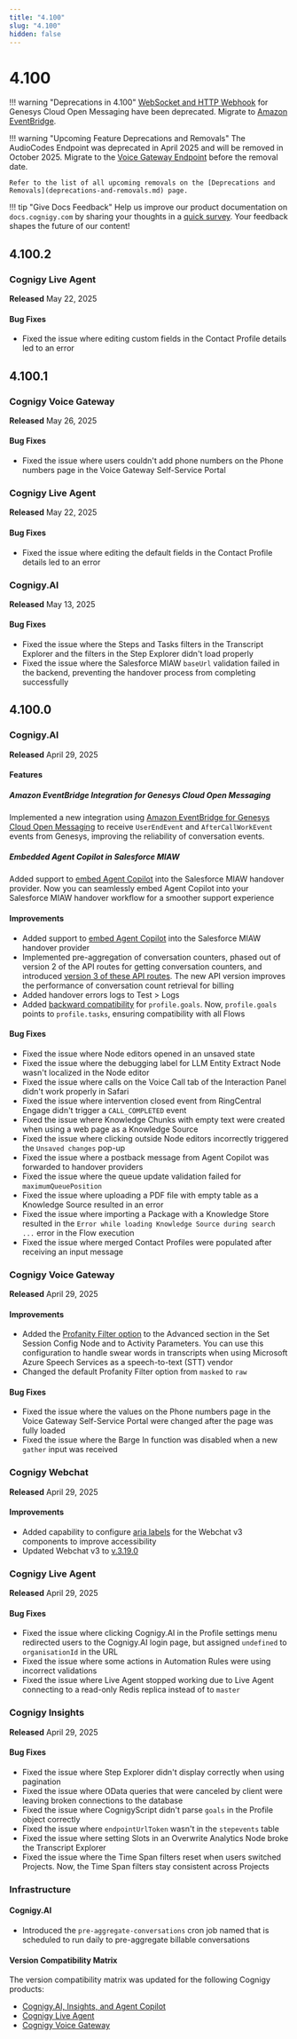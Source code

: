 ```yaml
---
title: "4.100"
slug: "4.100"
hidden: false
---
```


# 4.100

!!! warning "Deprecations in 4.100"
    [WebSocket and HTTP Webhook](../ai/escalate/handover-reference/genesys-cloud-open-messaging.md#prerequisites) for Genesys Cloud Open Messaging have been deprecated. Migrate to [Amazon EventBridge](../ai/escalate/handover-reference/genesys-cloud-open-messaging-with-amazon-eventbridge.md).

!!! warning "Upcoming Feature Deprecations and Removals"
    The AudioCodes Endpoint was deprecated in April 2025 and will be removed in October 2025. Migrate to the [Voice Gateway Endpoint](../ai/deploy/endpoint-reference/voice-gateway.md) before the removal date.

    Refer to the list of all upcoming removals on the [Deprecations and Removals](deprecations-and-removals.md) page.

!!! tip "Give Docs Feedback"
    Help us improve our product documentation on `docs.cognigy.com` by sharing your thoughts in a [quick survey](https://forms.office.com/e/xnqneVasp2). Your feedback shapes the future of our content!

## 4.100.2

### Cognigy Live Agent

**Released** May 22, 2025

#### Bug Fixes

- Fixed the issue where editing custom fields in the Contact Profile details led to an error 

## 4.100.1

### Cognigy Voice Gateway

**Released** May 26, 2025

#### Bug Fixes

- Fixed the issue where users couldn't add phone numbers on the Phone numbers page in the Voice Gateway Self-Service Portal

### Cognigy Live Agent

**Released** May 22, 2025

#### Bug Fixes

- Fixed the issue where editing the default fields in the Contact Profile details led to an error

### Cognigy.AI

**Released** May 13, 2025

#### Bug Fixes

- Fixed the issue where the Steps and Tasks filters in the Transcript Explorer and the filters in the Step Explorer didn't load properly
- Fixed the issue where the Salesforce MIAW `baseUrl` validation failed in the backend, preventing the handover process from completing successfully

## 4.100.0

### Cognigy.AI

**Released** April 29, 2025

#### Features

##### Amazon EventBridge Integration for Genesys Cloud Open Messaging

Implemented a new integration using [Amazon EventBridge for Genesys Cloud Open Messaging](../ai/escalate/handover-reference/genesys-cloud-open-messaging-with-amazon-eventbridge.md) to receive `UserEndEvent` and `AfterCallWorkEvent` events from Genesys, improving the reliability of conversation events.

##### Embedded Agent Copilot in Salesforce MIAW

Added support to [embed Agent Copilot](../ai/escalate/handover-reference/salesforce-miaw.md) into the Salesforce MIAW handover provider. Now you can seamlessly embed Agent Copilot into your Salesforce MIAW handover workflow for a smoother support experience

#### Improvements

- Added support to [embed Agent Copilot](../ai/escalate/handover-reference/salesforce-miaw.md) into the Salesforce MIAW handover provider
- Implemented pre-aggregation of conversation counters, phased out of version 2 of the API routes for getting conversation counters, and introduced [version 3 of these API routes](https://api-trial.cognigy.ai/openapi#get-/v3.0/conversationcounter). The new API version improves the performance of conversation count retrieval for billing
- Added handover errors logs to Test > Logs
- Added [backward compatibility](../ai/analyze/goals-and-tasks/tasks.md#compatibility-alias-to-profiletasks) for `profile.goals`. Now, `profile.goals` points to `profile.tasks`, ensuring compatibility with all Flows

#### Bug Fixes

- Fixed the issue where Node editors opened in an unsaved state
- Fixed the issue where the debugging label for LLM Entity Extract Node wasn't localized in the Node editor
- Fixed the issue where calls on the Voice Call tab of the Interaction Panel didn't work properly in Safari
- Fixed the issue where intervention closed event from RingCentral Engage didn't trigger a `CALL_COMPLETED` event
- Fixed the issue where Knowledge Chunks with empty text were created when using a web page as a Knowledge Source
- Fixed the issue where clicking outside Node editors incorrectly triggered the `Unsaved changes` pop-up
- Fixed the issue where a postback message from Agent Copilot was forwarded to handover providers
- Fixed the issue where the queue update validation failed for `maximumQueuePosition`
- Fixed the issue where uploading a PDF file with empty table as a Knowledge Source resulted in an error
- Fixed the issue where importing a Package with a Knowledge Store resulted in the `Error while loading Knowledge Source during search ...` error in the Flow execution
- Fixed the issue where merged Contact Profiles were populated after receiving an input message

### Cognigy Voice Gateway

**Released** April 29, 2025

#### Improvements

- Added the [Profanity Filter option](../ai/build/node-reference/voice/voice-gateway/parameter-details.md) to the Advanced section in the Set Session Config Node and to Activity Parameters. You can use this configuration to handle swear words in transcripts when using Microsoft Azure Speech Services as a speech-to-text (STT) vendor
- Changed the default Profanity Filter option from `masked` to `raw`

#### Bug Fixes

- Fixed the issue where the values on the Phone numbers page in the Voice Gateway Self-Service Portal were changed after the page was fully loaded
- Fixed the issue where the Barge In function was disabled when a new `gather` input was received

### Cognigy Webchat

**Released** April 29, 2025

#### Improvements

- Added capability to configure [aria labels](../webchat/v3/accessibility.md#aria-labels) for the Webchat v3 components to improve accessibility
- Updated Webchat v3 to [v.3.19.0](https://github.com/Cognigy/Webchat/releases/tag/v3.19.0)

### Cognigy Live Agent

**Released** April 29, 2025

#### Bug Fixes

- Fixed the issue where clicking Cognigy.AI in the Profile settings menu redirected users to the Cognigy.AI login page, but assigned `undefined` to `organisationId` in the URL
- Fixed the issue where some actions in Automation Rules were using incorrect validations
- Fixed the issue where Live Agent stopped working due to Live Agent connecting to a read-only Redis replica instead of to `master`

### Cognigy Insights

**Released** April 29, 2025

#### Bug Fixes

- Fixed the issue where Step Explorer didn't display correctly when using pagination
- Fixed the issue where OData queries that were canceled by client were leaving broken connections to the database
- Fixed the issue where CognigyScript didn't parse `goals` in the Profile object correctly
- Fixed the issue where `endpointUrlToken` wasn't in the `stepevents` table
- Fixed the issue where setting Slots in an Overwrite Analytics Node broke the Transcript Explorer
- Fixed the issue where the Time Span filters reset when users switched Projects. Now, the Time Span filters stay consistent across Projects

### Infrastructure

#### Cognigy.AI

- Introduced the `pre-aggregate-conversations` cron job named that is scheduled to run daily to pre-aggregate billable conversations

#### Version Compatibility Matrix

The version compatibility matrix was updated for the following Cognigy products:

- [Cognigy.AI, Insights, and Agent Copilot](../ai/installation/version-compatibility-matrix.md)
- [Cognigy Live Agent](../live-agent/installation/deployment/version-compatibility-matrix.md)
- [Cognigy Voice Gateway](../voice-gateway/installation/version-compatibility-matrix.md)